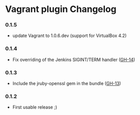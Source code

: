 # Vagrant plugin Changelog

### 0.1.5

* update Vagrant to 1.0.6.dev (support for VirtualBox 4.2)

### 0.1.4

* Fix overriding of the Jenkins SIGINT/TERM handler  ([GH-14](https://github.com/rtyler/vagrant-plugin/issues/14))

### 0.1.3

* Include the jruby-openssl gem in the bundle  ([GH-13](https://github.com/rtyler/vagrant-plugin/issues/13))

### 0.1.2

* First usable release ;)
